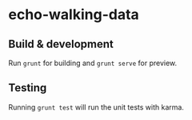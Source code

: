 # echo-walking-data


## Build & development

Run `grunt` for building and `grunt serve` for preview.

## Testing

Running `grunt test` will run the unit tests with karma.
